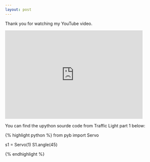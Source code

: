 ```yaml
---
layout: post
---
```

Thank you for watching my YouTube video.

<div class="embed-responsive embed-responsive-16by9">

<iframe width="450" height="290" src="https://www.youtube.com/embed/ZLEKtrwygcY" frameborder="0" allow="accelerometer; autoplay; encrypted-media; gyroscope; picture-in-picture" allowfullscreen></iframe>

</div>

You can find the upython sourde code from Traffic Light part 1 below:

{% highlight python %}
from pyb import Servo

s1 = Servo(1)
S1.angle(45)

{% endhighlight %}
